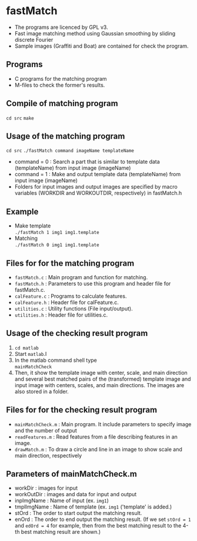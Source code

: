 # fastMatch
  * The programs are licenced by GPL v3. 
  * Fast image matching method using Gaussian smoothing by sliding discrete Fourier 
  * Sample images (Graffiti and Boat) are contained for check the program.
  
## Programs
  * C programs for the matching program
  * M-files to check the former's results.

## Compile of matching program
  `cd src`
  `make`

## Usage of the matching program
  `cd src`
  `./fastMatch command imageName templateName`
  * command = 0 : Search a part that is similar to template data (templateName) from input image (imageName)
  * command = 1 : Make and output template data (templateName) from input image (imageName)
  * Folders for input images and output images are specified by macro variables (WORKDIR and WORKOUTDIR, respectively) in fastMatch.h

## Example
  * Make template  
  `./fastMatch 1 img1 img1.template`
  * Matching  
  `./fastMatch 0 img1 img1.template`

## Files for for the matching program
  * `fastMatch.c` : Main program and function for matching.
  * `fastMatch.h` : Parameters to use this program and header file for fastMatch.c.
  * `calFeature.c` : Programs to calculate features.
  * `calFeature.h` : Header file for calFeature.c.
  * `utilities.c` : Utility functions (File input/output). 
  * `utilities.h` : Header file for utilities.c.

## Usage of the checking result program
 1.  `cd matlab`
 1.  Start `matlab`.I
 1. In the matlab command shell type  
  `mainMatchCheck`
 1.  Then, it show the template image with center, scale, and main direction and several best matched pairs of the (transformed) template image and input image with centers, scales, and main directions. The images are also stored in a folder.

## Files for for the checking result program
  * `mainMatchCheck.m` : Main program. It include parameters to specify image and the number of output
  * `readFeatures.m` : Read features from a file describing features in an image.
  * `drawMatch.m` : To draw a circle and line in an image to show scale and main direction, respectively

## Parameters of mainMatchCheck.m
  * workDir : images for input
  * workOutDir : images and data for input and output
  * inpImgName : Name of input (ex. `img1`)
  * tmplImgName : Name of template (ex. `img1` ('template' is added.)
  * stOrd : The order to start output the matching result.
  * enOrd : The order to end output the matching result. (If we set `stOrd = 1` and `edOrd = 4` for example, then from the best matching result to the 4-th best matching result are shown.)